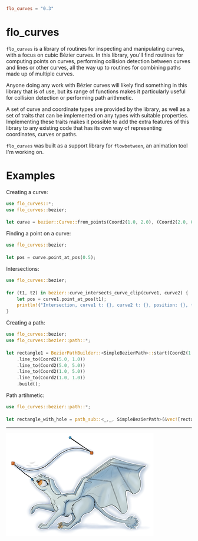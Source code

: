 ```toml
flo_curves = "0.3"
```

flo_curves
==========

`flo_curves` is a library of routines for inspecting and manipulating curves, with a focus on cubic Bézier curves. In 
this library, you'll find routines for computing points on curves, performing collision detection between curves and 
lines or other curves, all the way up to routines for combining paths made up of multiple curves.

Anyone doing any work with Bézier curves will likely find something in this library that is of use, but its range of
functions makes it particularly useful for collision detection or performing path arithmetic.

A set of curve and coordinate types are provided by the library, as well as a set of traits that can be implemented
on any types with suitable properties. Implementing these traits makes it possible to add the extra features of this
library to any existing code that has its own way of representing coordinates, curves or paths.

`flo_curves` was built as a support library for `flowbetween`, an animation tool I'm working on.

Examples
========

Creating a curve:

```Rust
use flo_curves::*;
use flo_curves::bezier;

let curve = bezier::Curve::from_points(Coord2(1.0, 2.0), (Coord2(2.0, 0.0), Coord2(3.0, 5.0)), Coord2(4.0, 2.0));
```

Finding a point on a curve:

```Rust
use flo_curves::bezier;

let pos = curve.point_at_pos(0.5);
```

Intersections:

```Rust
use flo_curves::bezier;

for (t1, t2) in bezier::curve_intersects_curve_clip(curve1, curve2) {
    let pos = curve1.point_at_pos(t1);
    println!("Intersection, curve1 t: {}, curve2 t: {}, position: {}, {}", t1, t2, pos.x(), pos.y());
}
```

Creating a path:

```Rust
use flo_curves::bezier;
use flo_curves::bezier::path::*;

let rectangle1 = BezierPathBuilder::<SimpleBezierPath>::start(Coord2(1.0, 1.0))
    .line_to(Coord2(5.0, 1.0))
    .line_to(Coord2(5.0, 5.0))
    .line_to(Coord2(1.0, 5.0))
    .line_to(Coord2(1.0, 1.0))
    .build();
```

Path artihmetic:

```Rust
use flo_curves::bezier::path::*;

let rectangle_with_hole = path_sub::<_,_, SimpleBezierPath>(&vec![rectangle], &vec![circle])
```

---

![flo_curves logo](./logo-small.png)
